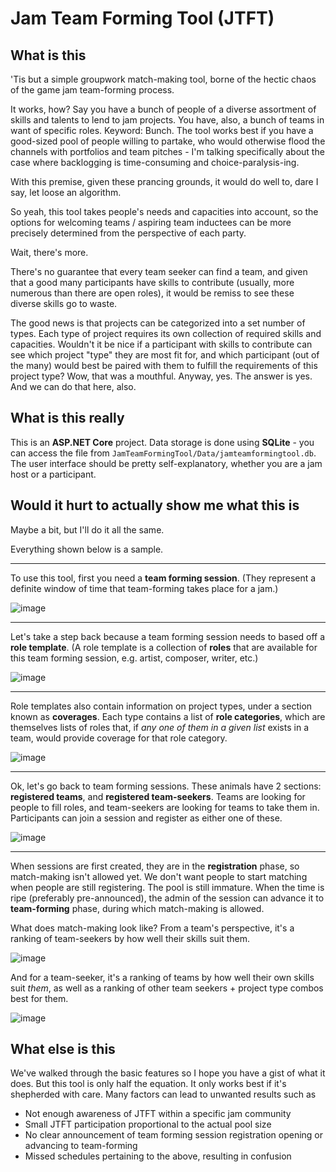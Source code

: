 # Jam Team Forming Tool (JTFT)

## What is this

'Tis but a simple groupwork match-making tool, borne of the hectic chaos of the game jam team-forming process.

It works, how? Say you have a bunch of people of a diverse assortment of skills and talents to lend to jam projects. You have, also, a bunch of teams in want of specific roles. Keyword: Bunch. The tool works best if you have a good-sized pool of people willing to partake, who would otherwise flood the channels with portfolios and team pitches - I'm talking specifically about the case where backlogging is time-consuming and choice-paralysis-ing.

With this premise, given these prancing grounds, it would do well to, dare I say, let loose an algorithm.

So yeah, this tool takes people's needs and capacities into account, so the options for welcoming teams / aspiring team inductees can be more precisely determined from the perspective of each party.

Wait, there's more.

There's no guarantee that every team seeker can find a team, and given that a good many participants have skills to contribute (usually, more numerous than there are open roles), it would be remiss to see these diverse skills go to waste.

The good news is that projects can be categorized into a set number of types. Each type of project requires its own collection of required skills and capacities. Wouldn't it be nice if a participant with skills to contribute can see which project "type" they are most fit for, and which participant (out of the many) would best be paired with them to fulfill the requirements of this project type? Wow, that was a mouthful. Anyway, yes. The answer is yes. And we can do that here, also.

## What is this really

This is an **ASP.NET Core** project. Data storage is done using **SQLite** - you can access the file from `JamTeamFormingTool/Data/jamteamformingtool.db`. The user interface should be pretty self-explanatory, whether you are a jam host or a participant.

## Would it hurt to actually show me what this is

Maybe a bit, but I'll do it all the same.

Everything shown below is a sample.

<hr/>

To use this tool, first you need a **team forming session**. (They represent a definite window of time that team-forming takes place for a jam.)

![image](https://github.com/user-attachments/assets/cde2420b-7cc1-4bad-8112-16dedc8277da)

<hr/>

Let's take a step back because a team forming session needs to based off a **role template**. (A role template is a collection of **roles** that are available for this team forming session, e.g. artist, composer, writer, etc.)

![image](https://github.com/user-attachments/assets/ec42de13-35bb-47c1-92a6-be3097462d29)

<hr/>

Role templates also contain information on project types, under a section known as **coverages**. Each type contains a list of **role categories**, which are themselves lists of roles that, if *any one of them in a given list* exists in a team, would provide coverage for that role category.

![image](https://github.com/user-attachments/assets/5cf03a23-5bab-4221-836f-b5453090a18a)

<hr/>

Ok, let's go back to team forming sessions. These animals have 2 sections: **registered teams**, and **registered team-seekers**. Teams are looking for people to fill roles, and team-seekers are looking for teams to take them in. Participants can join a session and register as either one of these.

![image](https://github.com/user-attachments/assets/9890cf87-79e0-43e4-bd21-ad23f4848ab5)

<hr/>

When sessions are first created, they are in the **registration** phase, so match-making isn't allowed yet. We don't want people to start matching when people are still registering. The pool is still immature. When the time is ripe (preferably pre-announced), the admin of the session can advance it to **team-forming** phase, during which match-making is allowed.

What does match-making look like? From a team's perspective, it's a ranking of team-seekers by how well their skills suit them.

![image](https://github.com/user-attachments/assets/5e61e046-989c-4b1f-8a73-0422dc3fb3c6)

And for a team-seeker, it's a ranking of teams by how well their own skills suit *them*, as well as a ranking of other team seekers + project type combos best for them.

![image](https://github.com/user-attachments/assets/71c64282-ee8c-4de5-ac9e-97f6e867efb3)

## What else is this

We've walked through the basic features so I hope you have a gist of what it does. But this tool is only half the equation. It only works best if it's shepherded with care. Many factors can lead to unwanted results such as
- Not enough awareness of JTFT within a specific jam community
- Small JTFT participation proportional to the actual pool size
- No clear announcement of team forming session registration opening or advancing to team-forming
- Missed schedules pertaining to the above, resulting in confusion
